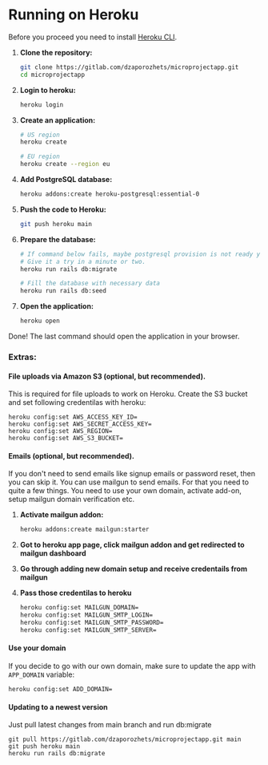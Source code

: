 # Running on Heroku

Before you proceed you need to install [Heroku CLI](https://devcenter.heroku.com/articles/heroku-cli#install-with-an-installer).

1. **Clone the repository:**
    ```sh
    git clone https://gitlab.com/dzaporozhets/microprojectapp.git
    cd microprojectapp
    ```

2. **Login to heroku:**
    ```sh
    heroku login
    ```

3. **Create an application:**
    ```sh
    # US region
    heroku create

    # EU region
    heroku create --region eu
    ```

4. **Add PostgreSQL database:**
    ```sh
    heroku addons:create heroku-postgresql:essential-0
    ```

5. **Push the code to Heroku:**
    ```sh
    git push heroku main
    ```

6. **Prepare the database:**
    ```sh
    # If command below fails, maybe postgresql provision is not ready yet.
    # Give it a try in a minute or two.
    heroku run rails db:migrate

    # Fill the database with necessary data
    heroku run rails db:seed
    ```

7. **Open the application:**
    ```sh
    heroku open
    ```

Done! The last command should open the application in your browser.

### Extras:



#### File uploads via Amazon S3 (optional, but recommended).

This is required for file uploads to work on Heroku.
Create the S3 bucket and set following credentilas with heroku:

```
heroku config:set AWS_ACCESS_KEY_ID=
heroku config:set AWS_SECRET_ACCESS_KEY=
heroku config:set AWS_REGION=
heroku config:set AWS_S3_BUCKET=
```

#### Emails (optional, but recommended).

If you don't need to send emails like signup emails or password reset, then you can skip it.
You can use mailgun to send emails. For that you need to quite a few things.
You need to use your own domain, activate add-on, setup mailgun domain verification etc.

1. **Activate mailgun addon:**
    ```sh
    heroku addons:create mailgun:starter
    ```

2. **Got to heroku app page, click mailgun addon and get redirected to mailgun dashboard**
3. **Go through adding new domain setup and receive credentails from mailgun**
4. **Pass those credentilas to heroku**
    ```sh
    heroku config:set MAILGUN_DOMAIN=
    heroku config:set MAILGUN_SMTP_LOGIN=
    heroku config:set MAILGUN_SMTP_PASSWORD=
    heroku config:set MAILGUN_SMTP_SERVER=
    ```

#### Use your domain

If you decide to go with our own domain, make sure to update the app with `APP_DOMAIN` variable:

    heroku config:set ADD_DOMAIN=



#### Updating to a newest version

Just pull latest changes from main branch and run db:migrate

```
git pull https://gitlab.com/dzaporozhets/microprojectapp.git main
git push heroku main
heroku run rails db:migrate
```
